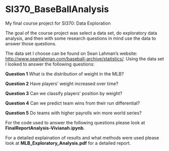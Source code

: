 # SI370_BaseBallAnalysis

My final course project for SI370: Data Exploration

The goal of the course project was select a data set, do exploratory data analysis, and then with some research questions in mind use the data to answer those questions. 

The data set I choose can be found on Sean Lahman’s website: http://www.seanlahman.com/baseball-archive/statistics/. Using the data set I looked to answer the following questions:

**Question 1** What is the distribution of weight in the MLB? 

**Question 2** Have players’ weight increased over time?

**Question 3** Can we classify players’ position by weight?

**Question 4** Can we predict team wins from their run differential?

**Question 5** Do teams with higher payrolls win more world series?

For the code used to answer the following questions please look at **FinalReportAnalysis-Vivianah.ipynb**. 

For a detailed explaination of results and what methods were used please look at **MLB_Exploratory_Analysis.pdf** for a detailed report.
